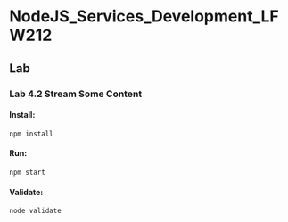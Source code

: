 # NodeJS_Services_Development_LFW212

## Lab

### Lab 4.2 Stream Some Content

#### Install:
```
npm install
```
#### Run:
```
npm start
```
#### Validate:
```
node validate
```